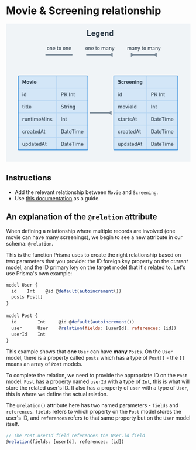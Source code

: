 # Movie & Screening relationship

![](./assets/MovieScreening_Relation.PNG)

## Instructions

- Add the relevant relationship between `Movie` and `Screening`.
- Use [this documentation](https://www.prisma.io/docs/concepts/components/prisma-schema/relations/one-to-many-relations) as a guide.

## An explanation of the `@relation` attribute

When defining a relationship where multiple records are involved (one movie can have many screenings), we begin to see a new attribute in our schema: `@relation`.

This is the function Prisma uses to create the right relationship based on two parameters that you provide: the ID foreign key property on the *current* model, and the ID primary key on the target model that it's related to. Let's use Prisma's own example:

```js
model User {
  id    Int    @id @default(autoincrement())
  posts Post[]
}

model Post {
  id        Int     @id @default(autoincrement())
  user      User    @relation(fields: [userId], references: [id])
  userId    Int
}
```

This example shows that **one** `User` can have **many** `Posts`. On the `User` model, there is a property called `posts` which has a type of `Post[]` - the `[]` means an array of `Post` models.

To complete the relation, we need to provide the appropriate ID on the `Post` model. `Post` has a property named `userId` with a type of `Int`, this is what will store the related user's ID. It also has a property of `user` with a type of `User`, this is where we define the actual relation.

The `@relation()` attribute here has two named parameters - `fields` and `references`. `fields` refers to which property on the `Post` model stores the user's ID, and `references` refers to that same property but on the `User` model itself.

```js
// The Post.userId field references the User.id field
@relation(fields: [userId], references: [id])
```